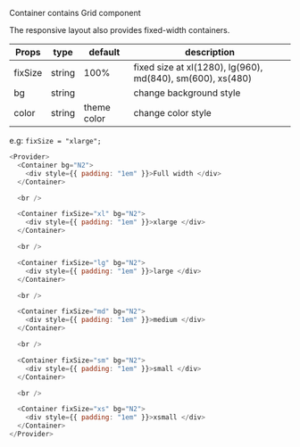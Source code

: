 Container contains Grid component

The responsive layout also provides fixed-width containers.

| Props   | type   | default     | description                                                |
| ------- | ------ | ----------- | ---------------------------------------------------------- |
| fixSize | string | 100%        | fixed size at xl(1280), lg(960), md(840), sm(600), xs(480) |
| bg      | string |             | change background style                                    |
| color   | string | theme color | change color style                                         |

e.g: `fixSize = "xlarge";`

```js
<Provider>
  <Container bg="N2">
    <div style={{ padding: "1em" }}>Full width </div>
  </Container>

  <br />

  <Container fixSize="xl" bg="N2">
    <div style={{ padding: "1em" }}>xlarge </div>
  </Container>

  <br />

  <Container fixSize="lg" bg="N2">
    <div style={{ padding: "1em" }}>large </div>
  </Container>

  <br />

  <Container fixSize="md" bg="N2">
    <div style={{ padding: "1em" }}>medium </div>
  </Container>

  <br />

  <Container fixSize="sm" bg="N2">
    <div style={{ padding: "1em" }}>small </div>
  </Container>

  <br />

  <Container fixSize="xs" bg="N2">
    <div style={{ padding: "1em" }}>xsmall </div>
  </Container>
</Provider>
```
